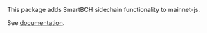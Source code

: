 This package adds SmartBCH sidechain functionality to mainnet-js.

See [documentation](https://mainnet.cash/tutorial/smartbch.html#introduction).
